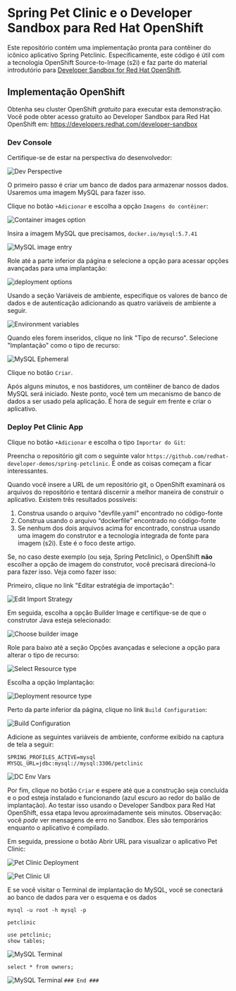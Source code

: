 # Spring Pet Clinic e o Developer Sandbox para Red Hat OpenShift

Este repositório contém uma implementação pronta para contêiner do icônico aplicativo Spring Petclinic. Especificamente, este código é útil com a tecnologia OpenShift Source-to-Image (s2i) e faz parte do material introdutório para [Developer Sandbox for Red Hat OpenShift](https://developers.redhat.com/developer-sandbox).

## Implementação OpenShift
Obtenha seu cluster OpenShift *gratuito* para executar esta demonstração. Você pode obter acesso gratuito ao Developer Sandbox para Red Hat OpenShift em: https://developers.redhat.com/developer-sandbox


### Dev Console

Certifique-se de estar na perspectiva do desenvolvedor:

![Dev Perspective](images/3-switch-perspective.png)  

O primeiro passo é criar um banco de dados para armazenar nossos dados. Usaremos uma imagem MySQL para fazer isso.

Clique no botão `+Adicionar` e escolha a opção `Imagens do contêiner`:

![Container images option](images/container_images_option.png)

Insira a imagem MySQL que precisamos, `docker.io/mysql:5.7.41`


![MySQL image entry](images/deploy_image_mysql.png)  

Role até a parte inferior da página e selecione a opção para acessar opções avançadas para uma implantação:

![deployment options](images/advanced%20options%20deployment.png)

Usando a seção Variáveis ​​de ambiente, especifique os valores de banco de dados e de autenticação adicionando as quatro variáveis ​​de ambiente a seguir. 

![Environment variables](images/deploy_environment_variables.png)

Quando eles forem inseridos, clique no link "Tipo de recurso". Selecione "Implantação" como o tipo de recurso:


![MySQL Ephemeral](images/deploy_resource_type.png)  

Clique no botão `Criar`.

Após alguns minutos, e nos bastidores, um contêiner de banco de dados MySQL será iniciado. Neste ponto, você tem um mecanismo de banco de dados a ser usado pela aplicação. É hora de seguir em frente e criar o aplicativo.

### Deploy Pet Clinic App

Clique no botão `+Adicionar` e escolha o tipo `Importar do Git`:

Preencha o repositório git com o seguinte valor `https://github.com/redhat-developer-demos/spring-petclinic`. É onde as coisas começam a ficar interessantes.

Quando você insere a URL de um repositório git, o OpenShift examinará os arquivos do repositório e tentará discernir a melhor maneira de construir o aplicativo. Existem três resultados possíveis:
1. Construa usando o arquivo "devfile.yaml" encontrado no código-fonte
1. Construa usando o arquivo “dockerfile” encontrado no código-fonte
1. Se nenhum dos dois arquivos acima for encontrado, construa usando uma imagem do construtor e a tecnologia integrada de fonte para imagem (s2i). Este é o foco deste artigo.

Se, no caso deste exemplo (ou seja, Spring Petclinic), o OpenShift **não** escolher a opção de imagem do construtor, você precisará direcioná-lo para fazer isso. Veja como fazer isso:

Primeiro, clique no link "Editar estratégia de importação":

![Edit Import Strategy](images/edit_import_strategy.png)  

Em seguida, escolha a opção Builder Image e certifique-se de que o construtor Java esteja selecionado:

![Choose builder image](images/select_builder_image.png)

Role para baixo até a seção Opções avançadas e selecione a opção para alterar o tipo de recurso:

![Select Resource type](images/advanced_options.png)  

Escolha a opção Implantação:  

![Deployment resource type](images/resource_type_deployment.png)  

Perto da parte inferior da página, clique no link `Build Configuration`:

![Build Configuration](images/advanced_options_build_configuration.png)

Adicione as seguintes variáveis ​​de ambiente, conforme exibido na captura de tela a seguir:

```
SPRING_PROFILES_ACTIVE=mysql
MYSQL_URL=jdbc:mysql://mysql:3306/petclinic
```

![DC Env Vars](images/9-app-env-vars.png)

Por fim, clique no botão `Criar` e espere até que a construção seja concluída e o pod esteja instalado e funcionando (azul escuro ao redor do balão de implantação). Ao testar isso usando o Developer Sandbox para Red Hat OpenShift, essa etapa levou aproximadamente seis minutos. Observação: você *pode* ver mensagens de erro no Sandbox. Eles são temporários enquanto o aplicativo é compilado.

Em seguida, pressione o botão Abrir URL para visualizar o aplicativo Pet Clinic:

![Pet Clinic Deployment](images/10-petclinic-url.png)


![Pet Clinic UI](images/11-output-ui.png)

E se você visitar o Terminal de implantação do MySQL, você se conectará ao banco de dados para ver o esquema e os dados

```
mysql -u root -h mysql -p

petclinic

use petclinic;
show tables;
```

![MySQL Terminal](images/12-mysql-terminal-1.png)

```
select * from owners;
```

![MySQL Terminal](images/13-mysql-terminal-2.png)
`### End ###`
